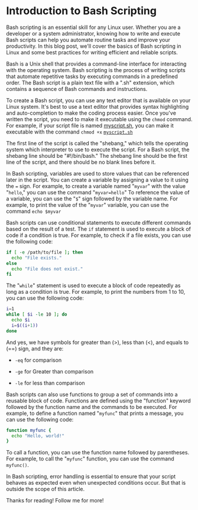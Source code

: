 # Introduction to Bash Scripting

Bash scripting is an essential skill for any Linux user. Whether you are a developer or a system administrator, knowing how to write and execute Bash scripts can help you automate routine tasks and improve your productivity. In this blog post, we'll cover the basics of Bash scripting in Linux and some best practices for writing efficient and reliable scripts.

Bash is a Unix shell that provides a command-line interface for interacting with the operating system. Bash scripting is the process of writing scripts that automate repetitive tasks by executing commands in a predefined order. The Bash script is a plain text file with a ".sh" extension, which contains a sequence of Bash commands and instructions.

To create a Bash script, you can use any text editor that is available on your Linux system. It's best to use a text editor that provides syntax highlighting and auto-completion to make the coding process easier. Once you've written the script, you need to make it executable using the `chmod` command. For example, if your script file is named [myscript.sh](http://myscript.sh), you can make it executable with the command `chmod +x` [`myscript.sh`](http://myscript.sh)

The first line of the script is called the "shebang," which tells the operating system which interpreter to use to execute the script. For a Bash script, the shebang line should be "#!/bin/bash." The shebang line should be the first line of the script, and there should be no blank lines before it.

In Bash scripting, variables are used to store values that can be referenced later in the script. You can create a variable by assigning a value to it using the `=` sign. For example, to create a variable named "`myvar`" with the value "`hello`," you can use the command "`myvar=hello`" To reference the value of a variable, you can use the "`$`" sign followed by the variable name. For example, to print the value of the "`myvar`" variable, you can use the command `echo $myvar`

Bash scripts can use conditional statements to execute different commands based on the result of a test. The `if` statement is used to execute a block of code if a condition is true. For example, to check if a file exists, you can use the following code:

```bash
if [ -e /path/to/file ]; then
  echo "File exists."
else
  echo "File does not exist."
fi
```

The "`while`" statement is used to execute a block of code repeatedly as long as a condition is true. For example, to print the numbers from 1 to 10, you can use the following code:

```bash
i=1
while [ $i -le 10 ]; do
  echo $i
  i=$((i+1))
done
```

And yes, we have symbols for greater than (&gt;), less than (&lt;), and equals to (==) sign, and they are:

* `-eq` for comparison
    
* `-ge` for Greater than comparison
    
* `-le` for less than comparison
    

Bash scripts can also use functions to group a set of commands into a reusable block of code. Functions are defined using the "function" keyword followed by the function name and the commands to be executed. For example, to define a function named "`myfunc`" that prints a message, you can use the following code:

```bash
function myfunc {
  echo "Hello, world!"
}
```

To call a function, you can use the function name followed by parentheses. For example, to call the "`myfunc`" function, you can use the command `myfunc()`.

In Bash scripting, error handling is essential to ensure that your script behaves as expected even when unexpected conditions occur. But that is outside the scope of this article.

Thanks for reading! Follow me for more!